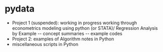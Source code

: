 # pydata
- Project 1 (suspended): working in progress working through econometrics modeling using python (or STATA)/ Regression Analysis by Example
  -- concept summaries
  -- example codes
- Project 2: examples of Algorithm notes in Python
- miscellaneous scripts in Python
